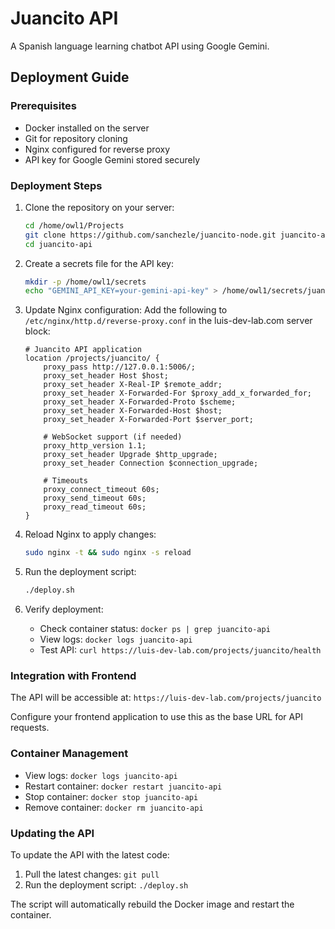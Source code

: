 # Juancito API

A Spanish language learning chatbot API using Google Gemini.

## Deployment Guide

### Prerequisites

- Docker installed on the server
- Git for repository cloning
- Nginx configured for reverse proxy
- API key for Google Gemini stored securely

### Deployment Steps

1. Clone the repository on your server:
   ```bash
   cd /home/owl1/Projects
   git clone https://github.com/sanchezle/juancito-node.git juancito-api
   cd juancito-api
   ```

2. Create a secrets file for the API key:
   ```bash
   mkdir -p /home/owl1/secrets
   echo "GEMINI_API_KEY=your-gemini-api-key" > /home/owl1/secrets/juancito_api_key.env
   ```

3. Update Nginx configuration:
   Add the following to `/etc/nginx/http.d/reverse-proxy.conf` in the luis-dev-lab.com server block:
   ```nginx
   # Juancito API application
   location /projects/juancito/ {
       proxy_pass http://127.0.0.1:5006/;
       proxy_set_header Host $host;
       proxy_set_header X-Real-IP $remote_addr;
       proxy_set_header X-Forwarded-For $proxy_add_x_forwarded_for;
       proxy_set_header X-Forwarded-Proto $scheme;
       proxy_set_header X-Forwarded-Host $host;
       proxy_set_header X-Forwarded-Port $server_port;

       # WebSocket support (if needed)
       proxy_http_version 1.1;
       proxy_set_header Upgrade $http_upgrade;
       proxy_set_header Connection $connection_upgrade;

       # Timeouts
       proxy_connect_timeout 60s;
       proxy_send_timeout 60s;
       proxy_read_timeout 60s;
   }
   ```

4. Reload Nginx to apply changes:
   ```bash
   sudo nginx -t && sudo nginx -s reload
   ```

5. Run the deployment script:
   ```bash
   ./deploy.sh
   ```

6. Verify deployment:
   - Check container status: `docker ps | grep juancito-api`
   - View logs: `docker logs juancito-api`
   - Test API: `curl https://luis-dev-lab.com/projects/juancito/health`

### Integration with Frontend

The API will be accessible at: `https://luis-dev-lab.com/projects/juancito`

Configure your frontend application to use this as the base URL for API requests.

### Container Management

- View logs: `docker logs juancito-api`
- Restart container: `docker restart juancito-api`
- Stop container: `docker stop juancito-api`
- Remove container: `docker rm juancito-api`

### Updating the API

To update the API with the latest code:

1. Pull the latest changes: `git pull`
2. Run the deployment script: `./deploy.sh`

The script will automatically rebuild the Docker image and restart the container.